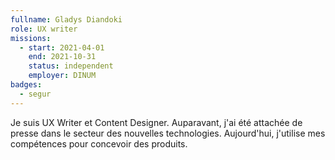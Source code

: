 ```yaml
---
fullname: Gladys Diandoki
role: UX writer
missions:
  - start: 2021-04-01
    end: 2021-10-31
    status: independent
    employer: DINUM
badges:
  - segur
---
```


Je suis UX Writer et Content Designer. Auparavant, j'ai été attachée de presse dans le secteur des nouvelles technologies. Aujourd'hui, j'utilise mes compétences pour concevoir des produits.

